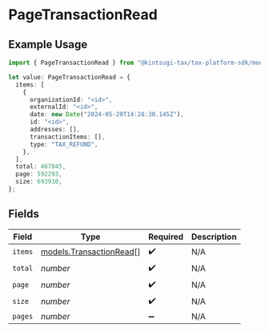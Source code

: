 # PageTransactionRead

## Example Usage

```typescript
import { PageTransactionRead } from "@kintsugi-tax/tax-platform-sdk/models";

let value: PageTransactionRead = {
  items: [
    {
      organizationId: "<id>",
      externalId: "<id>",
      date: new Date("2024-05-29T14:28:30.145Z"),
      id: "<id>",
      addresses: [],
      transactionItems: [],
      type: "TAX_REFUND",
    },
  ],
  total: 467045,
  page: 592293,
  size: 693910,
};
```

## Fields

| Field                                                    | Type                                                     | Required                                                 | Description                                              |
| -------------------------------------------------------- | -------------------------------------------------------- | -------------------------------------------------------- | -------------------------------------------------------- |
| `items`                                                  | [models.TransactionRead](../models/transactionread.md)[] | :heavy_check_mark:                                       | N/A                                                      |
| `total`                                                  | *number*                                                 | :heavy_check_mark:                                       | N/A                                                      |
| `page`                                                   | *number*                                                 | :heavy_check_mark:                                       | N/A                                                      |
| `size`                                                   | *number*                                                 | :heavy_check_mark:                                       | N/A                                                      |
| `pages`                                                  | *number*                                                 | :heavy_minus_sign:                                       | N/A                                                      |